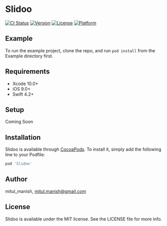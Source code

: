 # Slidoo

[![CI Status](https://img.shields.io/travis/mitul_manish/Slidoo.svg?style=flat)](https://travis-ci.org/mitul_manish/Slidoo)
[![Version](https://img.shields.io/cocoapods/v/Slidoo.svg?style=flat)](https://cocoapods.org/pods/Slidoo)
[![License](https://img.shields.io/cocoapods/l/Slidoo.svg?style=flat)](https://cocoapods.org/pods/Slidoo)
[![Platform](https://img.shields.io/cocoapods/p/Slidoo.svg?style=flat)](https://cocoapods.org/pods/Slidoo)

## Example

To run the example project, clone the repo, and run `pod install` from the Example directory first.

## Requirements

- Xcode 10.0+
- iOS 9.0+
- Swift 4.2+

## Setup

Coming Soon


## Installation

Slidoo is available through [CocoaPods](https://cocoapods.org). To install
it, simply add the following line to your Podfile:

```ruby
pod 'Slidoo'
```

## Author

mitul_manish, mitul.manish@gmail.com

## License

Slidoo is available under the MIT license. See the LICENSE file for more info.
